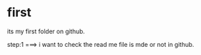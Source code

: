 # first
its my first folder on github.


step:1   ===> i want to check the read me file is mde or not in github.
